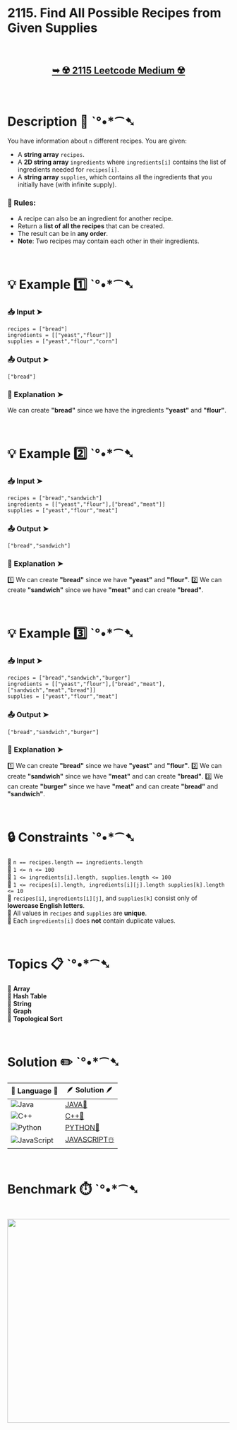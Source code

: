 # 2115. Find All Possible Recipes from Given Supplies

</br>

<h2 align="center"> 

<a href="https://leetcode.com/problems/find-all-possible-recipes-from-given-supplies/?envType=daily-question&envId=2025-03-21"><strong>➥ ☢️ 2115 Leetcode Medium ☢️ </strong></a>
</h2>

</br>

#  Description 📜 ˋ°•*⁀➷

You have information about `n` different recipes. You are given:
- A **string array** `recipes`.
- A **2D string array** `ingredients` where `ingredients[i]` contains the list of ingredients needed for `recipes[i]`.
- A **string array** `supplies`, which contains all the ingredients that you initially have (with infinite supply).

### 🔹 Rules:
- A recipe can also be an ingredient for another recipe.
- Return a **list of all the recipes** that can be created.
- The result can be in **any order**.
- **Note**: Two recipes may contain each other in their ingredients.

</br>


# 💡 Example 1️⃣ ˋ°•*⁀➷

### 📥 Input ➤ 
```plaintext
recipes = ["bread"]
ingredients = [["yeast","flour"]]
supplies = ["yeast","flour","corn"]
```

### 📤 Output ➤ 
```plaintext
["bread"]
```

### 🔦 Explanation ➤ 
We can create **"bread"** since we have the ingredients **"yeast"** and **"flour"**.

</br>

# 💡 Example 2️⃣ ˋ°•*⁀➷

### 📥 Input ➤ 
```plaintext
recipes = ["bread","sandwich"]
ingredients = [["yeast","flour"],["bread","meat"]]
supplies = ["yeast","flour","meat"]
```

### 📤 Output ➤ 
```plaintext
["bread","sandwich"]
```

### 🔦 Explanation ➤ 
1️⃣ We can create **"bread"** since we have **"yeast"** and **"flour"**.
2️⃣ We can create **"sandwich"** since we have **"meat"** and can create **"bread"**.

</br>

# 💡 Example 3️⃣ ˋ°•*⁀➷

### 📥 Input ➤ 
```plaintext
recipes = ["bread","sandwich","burger"]
ingredients = [["yeast","flour"],["bread","meat"],["sandwich","meat","bread"]]
supplies = ["yeast","flour","meat"]
```

### 📤 Output ➤ 
```plaintext
["bread","sandwich","burger"]
```

### 🔦 Explanation ➤ 
1️⃣ We can create **"bread"** since we have **"yeast"** and **"flour"**.
2️⃣ We can create **"sandwich"** since we have **"meat"** and can create **"bread"**.
3️⃣ We can create **"burger"** since we have **"meat"** and can create **"bread"** and **"sandwich"**.

</br>

# 🔒 Constraints ˋ°•*⁀➷

🔹 `n == recipes.length == ingredients.length`  
🔹 `1 <= n <= 100`  
🔹 `1 <= ingredients[i].length, supplies.length <= 100`  
🔹 `1 <= recipes[i].length, ingredients[i][j].length supplies[k].length <= 10`  
🔹 `recipes[i]`, `ingredients[i][j]`, and `supplies[k]` consist only of **lowercase English letters**.  
🔹 All values in `recipes` and `supplies` are **unique**.  
🔹 Each `ingredients[i]` does **not** contain duplicate values.  

</br>

# Topics 📋 ˋ°•*⁀➷

🔸 **Array**  
🔸 **Hash Table**  
🔸 **String**  
🔸 **Graph**  
🔸 **Topological Sort**

</br>

# Solution ✏️ ˋ°•*⁀➷

| 📒 Language 📒  | 🪶 Solution 🪶 |
| ------------- | ------------- |
|  ![Java](https://img.shields.io/badge/java-%23ED8B00.svg?style=for-the-badge&logo=openjdk&logoColor=white)  | [JAVA🍁](https://github.com/Prakhar-002/LEETCODE/blob/main/%F0%9F%8D%84%20Daily%20Challenge%202025%20%F0%9F%8D%B3/%F0%9F%94%AC%20Examine%20Thoroughly%20%F0%9F%A7%AC/03%20Mar%20%F0%9F%8C%BC/21%20-%2003%20-%202025%20---%202115.%20Find%20All%20Possible%20Recipes%20from%20Given%20Supplies%20%E2%98%83%EF%B8%8F%20%F0%9F%8D%81%20%F0%9F%8D%B0%20%F0%9F%8E%B2/%F0%9F%8D%81JAVA%20-%202115.%20Find%20All%20Possible%20Recipes%20from%20Given%20Supplies.java) |
|  ![C++](https://img.shields.io/badge/c++-%2300599C.svg?style=for-the-badge&logo=c%2B%2B&logoColor=white)  | [C++🎲](https://github.com/Prakhar-002/LEETCODE/blob/main/%F0%9F%8D%84%20Daily%20Challenge%202025%20%F0%9F%8D%B3/%F0%9F%94%AC%20Examine%20Thoroughly%20%F0%9F%A7%AC/03%20Mar%20%F0%9F%8C%BC/21%20-%2003%20-%202025%20---%202115.%20Find%20All%20Possible%20Recipes%20from%20Given%20Supplies%20%E2%98%83%EF%B8%8F%20%F0%9F%8D%81%20%F0%9F%8D%B0%20%F0%9F%8E%B2/%F0%9F%8E%B2CPP%20-%202115.%20Find%20All%20Possible%20Recipes%20from%20Given%20Supplies.cpp)  |
|  ![Python](https://img.shields.io/badge/python-3670A0?style=for-the-badge&logo=python&logoColor=ffdd54)    | [PYTHON🍰](https://github.com/Prakhar-002/LEETCODE/blob/main/%F0%9F%8D%84%20Daily%20Challenge%202025%20%F0%9F%8D%B3/%F0%9F%94%AC%20Examine%20Thoroughly%20%F0%9F%A7%AC/03%20Mar%20%F0%9F%8C%BC/21%20-%2003%20-%202025%20---%202115.%20Find%20All%20Possible%20Recipes%20from%20Given%20Supplies%20%E2%98%83%EF%B8%8F%20%F0%9F%8D%81%20%F0%9F%8D%B0%20%F0%9F%8E%B2/%F0%9F%8D%B0PYTHON%20-%202115.%20Find%20All%20Possible%20Recipes%20from%20Given%20Supplies.py) |
| ![JavaScript](https://img.shields.io/badge/javascript-%23323330.svg?style=for-the-badge&logo=javascript&logoColor=%23F7DF1E)   | [JAVASCRIPT☃️](https://github.com/Prakhar-002/LEETCODE/blob/main/%F0%9F%8D%84%20Daily%20Challenge%202025%20%F0%9F%8D%B3/%F0%9F%94%AC%20Examine%20Thoroughly%20%F0%9F%A7%AC/03%20Mar%20%F0%9F%8C%BC/21%20-%2003%20-%202025%20---%202115.%20Find%20All%20Possible%20Recipes%20from%20Given%20Supplies%20%E2%98%83%EF%B8%8F%20%F0%9F%8D%81%20%F0%9F%8D%B0%20%F0%9F%8E%B2/%E2%98%83%EF%B8%8FJAVASCRIPT%20-%202115.%20Find%20All%20Possible%20Recipes%20from%20Given%20Suppli.js) |

</br>

# Benchmark ⏱️ ˋ°•*⁀➷

<h1  align="center" >

<img src ="" width = "700px" height="462px" />

</h1>
